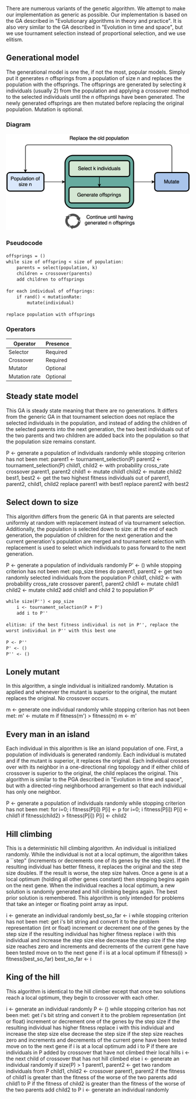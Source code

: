 There are numerous variants of the genetic algorithm. We attempt to make our implementation as generic as possible. Our implementation is based on the GA described in "Evolutionary algorithms in theory and practice". It is also very similar to the GA described in "Evolution in time and space", but we use tournament selection instead of proportional selection, and we use elitism.

## Generational model

The generational model is one the, if not the most, popular models. Simply put it generates $n$ offsprings from a population of size $n$ and replaces the population with the offsprings. The offsprings are generated by selecting $k$ individuals (usually 2) from the population and applying a crossover method to the selected individuals until the $n$ offsprings have been generated. The newly generated offsprings are then mutated before replacing the original population. Mutation is optional.

### Diagram

![generational](img/models/generational.png)

### Pseudocode

```
offsprings = ()
while size of offspring < size of population:
    parents = select(population, k)
    children = crossover(parents)
    add children to offsprings

for each individual of offsprings:
    if rand() < mutationRate:
        mutate(individual)

replace population with offsprings
```

### Operators

| Operator        | Presence |
|-----------------|----------|
| Selector        | Required |
| Crossover       | Required |
| Mutator         | Optional |
| Mutation rate   | Optional |


## Steady state model

This GA is steady state meaning that there are no generations. It differs from the generic GA in that tournament selection does not replace the selected individuals in the population, and instead of adding the children of the selected parents into the next generation, the two best individuals out of the two parents and two children are added back into the population so that the population size remains constant.

P <- generate a population of individuals randomly
while stopping criterion has not been met:
    parent1 <- tournament_selection(P)
    parent2 <- tournament_selection(P)
    child1, child2 <- with probability cross_rate crossover parent1, parent2
    child1 <- mutate child1
    child2 <- mutate child2
    best1, best2 <- get the two highest fitness individuals out of parent1, parent2, child1, child2
    replace parent1 with best1
    replace parent2 with best2

## Select down to size

This algorithm differs from the generic GA in that parents are selected uniformly at random with replacement instead of via tournament selection. Additionally, the population is selected down to size: at the end of each generation, the population of children for the next generation and the current generation's population are merged and tournament selection with replacement is used to select which individuals to pass forward to the next generation.

P <- generate a population of individuals randomly
P' <- ()
while stopping criterion has not been met:
    pop_size times do
        parent1, parent2 <- get two randomly selected individuals from the population P
        child1, child2 <- with probability cross_rate crossover parent1, parent2
        child1 <- mutate child1
        child2 <- mutate child2
        add child1 and child 2 to population P'

    while size(P'') < pop_size
        i <- tournament_selection(P + P')
        add i to P''

    elitism: if the best fitness individual is not in P'', replace the worst individual in P'' with this best one

    P <- P''
    P' <- ()
    P'' <- ()

## Lonely mutant

In this algorithm, a single individual is initialized randomly. Mutation is applied and whenever the mutant is superior to the original, the mutant replaces the original. No crossover occurs.

m <- generate one individual randomly
while stopping criterion has not been met:
    m' <- mutate m
    if fitness(m') > fitness(m)
        m <- m'

## Every man in an island

Each individual in this algorithm is like an island population of one. First, a population of individuals is generated randomly. Each individual is mutated and if the mutant is superior, it replaces the original. Each individual crosses over with its neighbor in a one-directional ring topology and if either child of crossover is superior to the original, the child replaces the original. This algorithm is similar to the PGA described in "Evolution in time and space", but with a directed-ring neighborhood arrangement so that each individual has only one neighbor.

P <- generate a population of individuals randomly
while stopping criterion has not been met:
    for i=0; i fitness(P[i])
            P[i] <- p
    for i=0; i fitness(P[i])
            P[i] <- child1
        if fitness(child2) > fitness(P[i])
            P[i] <- child2

## Hill climbing

This is a deterministic hill climbing algorithm. An individual is initialized randomly. While the individual is not at a local optimum, the algorithm takes a ``step" (increments or decrements one of its genes by the step size). If the resulting individual has better fitness, it replaces the original and the step size doubles. If the result is worse, the step size halves. Once a gene is at a local optimum (holding all other genes constant) then stepping begins again on the next gene. When the individual reaches a local optimum, a new solution is randomly generated and hill climbing begins again. The best prior solution is remembered. This algorithm is only intended for problems that take an integer or floating point array as input.

i <- generate an individual randomly
best_so_far <- i
while stopping criterion has not been met:
    get i's bit string and convert it to the problem representation (int or float)
    increment or decrement one of the genes by the step size
    if the resulting individual has higher fitness
        replace i with this individual and increase the step size
    else
        decrease the step size
    if the step size reaches zero and increments and decrements of the current gene have been tested
        move on to the next gene
    if i is at a local optimum
        if fitness(i) > fitness(best_so_far)
            best_so_far <- i

## King of the hill

This algorithm is identical to the hill climber except that once two solutions reach a local optimum, they begin to crossover with each other.

i <- generate an individual randomly
P <- ()
while stopping criterion has not been met:
    get i's bit string and convert it to the problem representation (int or float)
    increment or decrement one of the genes by the step size
    if the resulting individual has higher fitness
        replace i with this individual and increase the step size
    else
        decrease the step size
    if the step size reaches zero and increments and decrements of the current gene have been tested
        move on to the next gene
    if i is at a local optimum
        add i to P
        if there are individuals in P added by crossover that have not climbed their local hills
            i <- the next child of crossover that has not hill climbed
        else
            i <- generate an individual randomly
    if size(P) > 1
        parent1, parent2 <- get two random individuals from P
        child1, child2 <- crossover parent1, parent2
        if the fitness of child1 is greater than the fitness of the worse of the two parents
            add child1 to P
        if the fitness of child2 is greater than the fitness of the worse of the two parents
            add child2 to P
        i <- generate an individual randomly
